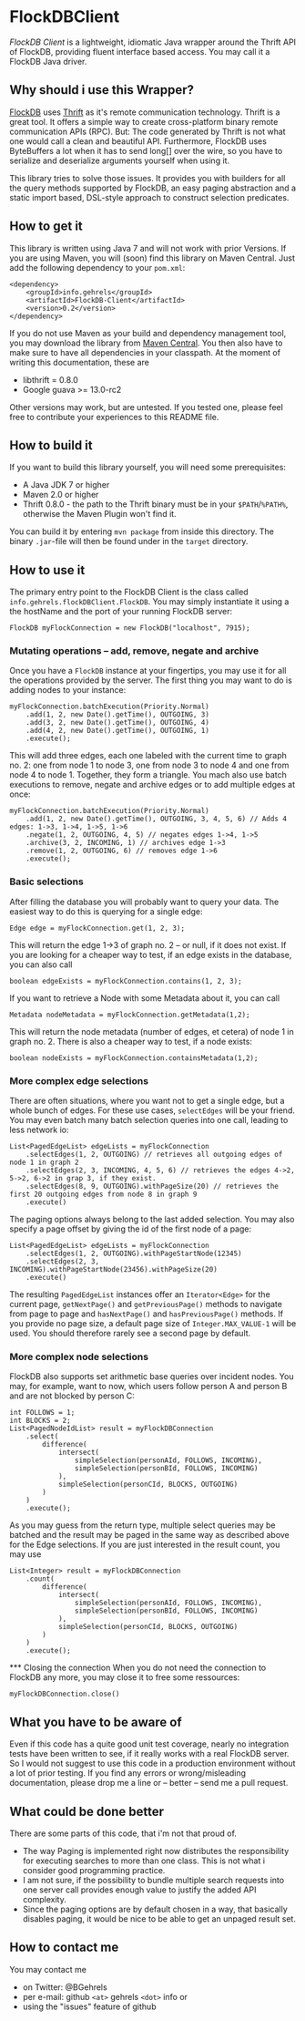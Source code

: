 <!---
Copyright 2012 Benjamin Gehrels

Licensed under the Apache License, Version 2.0 (the "License");
you may not use this file except in compliance with the License.
You may obtain a copy of the License at

http://www.apache.org/licenses/LICENSE-2.0

Unless required by applicable law or agreed to in writing, software
distributed under the License is distributed on an "AS IS" BASIS,
WITHOUT WARRANTIES OR CONDITIONS OF ANY KIND, either express or implied.
See the License for the specific language governing permissions and
limitations under the License.
--->
FlockDBClient
=============

*FlockDB Client* is a lightweight, idiomatic Java wrapper around the Thrift API of FlockDB, providing fluent interface
based access. You may call it a FlockDB Java driver.

Why should i use this Wrapper?
------------------------------
[FlockDB](https://github.com/twitter/flockdb) uses  [Thrift](http://thrift.apache.org/ "Thrift") as it's remote
communication technology. Thrift is a great tool. It offers a simple way to create cross-platform binary remote
communication APIs (RPC). But: The code generated by Thrift is not what one would call a clean and beautiful API.
Furthermore, FlockDB uses ByteBuffers a lot when it has to send long[] over the wire, so you have to serialize and
deserialize arguments yourself when using it.

This library tries to solve those issues. It provides you with builders for all the query methods supported by FlockDB,
an easy paging abstraction and a static import based, DSL-style approach to construct selection predicates.

How to get it
-------------
This library is written using Java 7 and will not work with prior Versions. If you are using Maven, you will (soon)
find this library on Maven Central. Just add the following dependency to your `pom.xml`:

	<dependency>
		<groupId>info.gehrels</groupId>
		<artifactId>FlockDB-Client</artifactId>
		<version>0.2</version>
	</dependency>

If you do not use Maven as your build and dependency management tool, you may download the library from
[Maven Central](http://search.maven.org/#search|ga|1|flockdb%20client). You then also have to make sure to have all
dependencies in your classpath. At the moment of writing this documentation, these are
* libthrift = 0.8.0
* Google guava >= 13.0-rc2

Other versions may work, but are untested. If you tested one, please feel free to contribute your experiences to this
README file.

How to build it
---------------
If you want to build this library yourself, you will need some prerequisites:
* A Java JDK 7 or higher
* Maven 2.0 or higher
* Thrift 0.8.0 - the path to the Thrift binary must be in your `$PATH`/`%PATH%`, otherwise the Maven Plugin won't find it.

You can build it by entering `mvn package` from inside this directory. The binary `.jar`-file will then be found under
in the `target` directory.

How to use it
-------------
The primary entry point to the FlockDB Client is the class called `info.gehrels.flockDBClient.FlockDB`. You may simply
instantiate it using a the hostName and the port of your running FlockDB server:

	FlockDB myFlockConnection = new FlockDB("localhost", 7915);

### Mutating operations – add, remove, negate and archive
Once you have a `FlockDB` instance at your fingertips, you may use it for all the operations provided by the server. The
first thing you may want to do is adding nodes to your instance:

	myFlockConnection.batchExecution(Priority.Normal)
		.add(1, 2, new Date().getTime(), OUTGOING, 3)
		.add(3, 2, new Date().getTime(), OUTGOING, 4)
		.add(4, 2, new Date().getTime(), OUTGOING, 1)
		.execute();

This will add three edges, each one labeled with the current time to graph no. 2: one from node 1 to node 3, one from node 3
to node 4 and one from node 4 to node 1. Together, they form a triangle. You mach also use batch executions to remove,
negate and archive edges or to add multiple edges at once:

	myFlockConnection.batchExecution(Priority.Normal)
		.add(1, 2, new Date().getTime(), OUTGOING, 3, 4, 5, 6) // Adds 4 edges: 1->3, 1->4, 1->5, 1->6
		.negate(1, 2, OUTGOING, 4, 5) // negates edges 1->4, 1->5
		.archive(3, 2, INCOMING, 1) // archives edge 1->3
		.remove(1, 2, OUTGOING, 6) // removes edge 1->6
		.execute();

### Basic selections
After filling the database you will probably want to query your data. The easiest way to do this is querying for a
single edge:

	Edge edge = myFlockConnection.get(1, 2, 3);

This will return the edge 1->3 of graph no. 2 – or null, if it does not exist. If you are looking for a cheaper way to
test, if an edge exists in the database, you can also call

	boolean edgeExists = myFlockConnection.contains(1, 2, 3);

If you want to retrieve a Node with some Metadata about it, you can call

	Metadata nodeMetadata = myFlockConnection.getMetadata(1,2);

This will return the node metadata (number of edges, et cetera) of node 1 in graph no. 2. There is also a cheaper way to
test, if a node exists:

	boolean nodeExists = myFlockConnection.containsMetadata(1,2);

### More complex edge selections
There are often situations, where you want not to get a single edge, but a whole bunch of edges. For these use cases,
`selectEdges` will be your friend. You may even batch many batch selection queries into one call, leading to less
network io:

 	List<PagedEdgeList> edgeLists = myFlockConnection
 		.selectEdges(1, 2, OUTGOING) // retrieves all outgoing edges of node 1 in graph 2
 		.selectEdges(2, 3, INCOMING, 4, 5, 6) // retrieves the edges 4->2, 5->2, 6->2 in grap 3, if they exist.
 		.selectEdges(8, 9, OUTGOING).withPageSize(20) // retrieves the first 20 outgoing edges from node 8 in graph 9
 		.execute()

The paging options always belong to the last added selection. You may also specify a page offset by giving the id of the
first node of a page:

 	List<PagedEdgeList> edgeLists = myFlockConnection
 		.selectEdges(1, 2, OUTGOING).withPageStartNode(12345)
 		.selectEdges(2, 3, INCOMING).withPageStartNode(23456).withPageSize(20)
 		.execute()

The resulting `PagedEdgeList` instances offer an `Iterator<Edge>` for the current page, `getNextPage()` and
`getPreviousPage()` methods to navigate from page to page and `hasNextPage()` and `hasPreviousPage()` methods. If you
provide no page size, a default page size of `Integer.MAX_VALUE-1` will be used. You should therefore rarely see a
second page by default.

### More complex node selections
FlockDB also supports set arithmetic base queries over incident nodes. You may, for example, want to now, which users
follow person A and person B and are not blocked by person C:

	int FOLLOWS = 1;
	int BLOCKS = 2;
	List<PagedNodeIdList> result = myFlockDBConnection
		.select(
			difference(
				intersect(
					simpleSelection(personAId, FOLLOWS, INCOMING),
					simpleSelection(personBId, FOLLOWS, INCOMING)
				),
				simpleSelection(personCId, BLOCKS, OUTGOING)
			)
		)
		.execute();

As you may guess from the return type, multiple select queries may be batched and the result may be paged in the same
way as described above for the Edge selections. If you are just interested in the result count, you may use

	List<Integer> result = myFlockDBConnection
		.count(
			difference(
				intersect(
					simpleSelection(personAId, FOLLOWS, INCOMING),
					simpleSelection(personBId, FOLLOWS, INCOMING)
				),
				simpleSelection(personCId, BLOCKS, OUTGOING)
			)
		)
		.execute();

*** Closing the connection
When you do not need the connection to FlockDB any more, you may close it to free some ressources:

	myFlockDBConnection.close()

What you have to be aware of
----------------------------
Even if this code has a quite good unit test coverage, nearly no integration tests have been written to see, if it
really works with a real FlockDB server. So I would not suggest to use this code in a production environment without
a lot of prior testing. If you find any errors or wrong/misleading documentation, please drop me a line or – better –
send me a pull request.

What could be done better
-------------------------
There are some parts of this code, that i'm not that proud of.
* The way Paging is implemented right now distributes the responsibility for executing searches to more than one class.
  This is not what i consider good programming practice.
* I am not sure, if the possibility to bundle multiple search requests into one server call provides enough value to
  justify the added API complexity.
* Since the paging options are by default chosen in a way, that basically disables paging, it would be nice to be able
  to get an unpaged result set.


How to contact me
-----------------
You may contact me
* on Twitter: @BGehrels
* per e-mail: github `<at>` gehrels `<dot>` info or
* using the "issues" feature of github